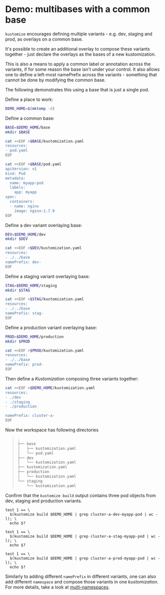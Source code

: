 # Demo: multibases with a common base

`kustomize` encourages defining multiple variants -
e.g. dev, staging and prod,
as overlays on a common base.

It's possible to create an additional overlay to
compose these variants together - just declare the
overlays as the bases of a new kustomization.

This is also a means to apply a common label or
annotation across the variants, if for some reason
the base isn't under your control. It also allows
one to define a left-most namePrefix across the
variants - something that cannot be
done by modifying the common base.

The following demonstrates this using a base
that is just a single pod.

Define a place to work:

```sh
DEMO_HOME=$(mktemp -d)
```

Define a common base:

```sh
BASE=$DEMO_HOME/base
mkdir $BASE

cat <<EOF >$BASE/kustomization.yaml
resources:
- pod.yaml
EOF

cat <<EOF >$BASE/pod.yaml
apiVersion: v1
kind: Pod
metadata:
  name: myapp-pod
  labels:
    app: myapp
spec:
  containers:
  - name: nginx
    image: nginx:1.7.9
EOF
```

Define a dev variant overlaying base:

```sh
DEV=$DEMO_HOME/dev
mkdir $DEV

cat <<EOF >$DEV/kustomization.yaml
resources:
- ./../base
namePrefix: dev-
EOF
```

Define a staging variant overlaying base:

```sh
STAG=$DEMO_HOME/staging
mkdir $STAG

cat <<EOF >$STAG/kustomization.yaml
resources:
- ./../base
namePrefix: stag-
EOF
```

Define a production variant overlaying base:

```sh
PROD=$DEMO_HOME/production
mkdir $PROD

cat <<EOF >$PROD/kustomization.yaml
resources:
- ./../base
namePrefix: prod-
EOF
```

Then define a _Kustomization_ composing three variants together:

```sh
cat <<EOF >$DEMO_HOME/kustomization.yaml
resources:
- ./dev
- ./staging
- ./production

namePrefix: cluster-a-
EOF
```

Now the workspace has following directories

> ```sh
> .
> ├── base
> │   ├── kustomization.yaml
> │   └── pod.yaml
> ├── dev
> │   └── kustomization.yaml
> ├── kustomization.yaml
> ├── production
> │   └── kustomization.yaml
> └── staging
>     └── kustomization.yaml
> ```

Confirm that the `kustomize build` output contains three pod objects from dev, staging and production variants.

<!-- @confirmVariants @testAgainstLatestRelease -->
```
test 1 == \
  $(kustomize build $DEMO_HOME | grep cluster-a-dev-myapp-pod | wc -l); \
  echo $?
  
test 1 == \
  $(kustomize build $DEMO_HOME | grep cluster-a-stag-myapp-pod | wc -l); \
  echo $?
  
test 1 == \
  $(kustomize build $DEMO_HOME | grep cluster-a-prod-myapp-pod | wc -l); \
  echo $?    
```
Similarly to adding different `namePrefix` in different variants, one can also add different `namespace` and compose those variants in
one _kustomization_. For more details, take a look at [multi-namespaces](multi-namespace.md).

